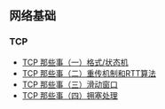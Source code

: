 ## 网络基础

### TCP
* [TCP 那些事（一）格式/状态机](https://github.com/AngryHacker/Rookie-Note/blob/master/Network/tcp-1.md)
* [TCP 那些事（二）重传机制和RTT算法](https://github.com/AngryHacker/Rookie-Note/blob/master/Network/tcp-2.md)
* [TCP 那些事（三）滑动窗口](https://github.com/AngryHacker/Rookie-Note/blob/master/Network/tcp-3.md)
* [TCP 那些事（四）拥塞处理](https://github.com/AngryHacker/Rookie-Note/blob/master/Network/tcp-4.md)